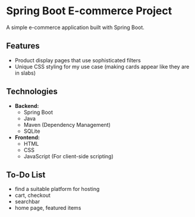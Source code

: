 # Spring Boot E-commerce Project

A simple e-commerce application built with Spring Boot.

## Features

* Product display pages that use sophisticated filters
* Unique CSS styling for my use case (making cards appear like they are in slabs)

## Technologies

*   **Backend:**
    *   Spring Boot
    *   Java
    *   Maven (Dependency Management)
    *   SQLite
*   **Frontend:**
    *   HTML
    *   CSS
    *   JavaScript (For client-side scripting)

## To-Do List

*   find a suitable platform for hosting
*   cart, checkout
*   searchbar
*   home page, featured items

